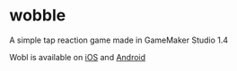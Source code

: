 # wobble
A simple tap reaction game made in GameMaker Studio 1.4

Wobl is available on [iOS](https://appsto.re/us/CFi4jb.i) and [Android](https://play.google.com/store/apps/details?id=com.tangentgamestudios.wobl)
